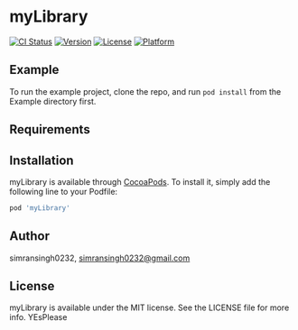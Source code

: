 # myLibrary

[![CI Status](https://img.shields.io/travis/simransingh0232/myLibrary.svg?style=flat)](https://travis-ci.org/simransingh0232/myLibrary)
[![Version](https://img.shields.io/cocoapods/v/myLibrary.svg?style=flat)](https://cocoapods.org/pods/myLibrary)
[![License](https://img.shields.io/cocoapods/l/myLibrary.svg?style=flat)](https://cocoapods.org/pods/myLibrary)
[![Platform](https://img.shields.io/cocoapods/p/myLibrary.svg?style=flat)](https://cocoapods.org/pods/myLibrary)

## Example

To run the example project, clone the repo, and run `pod install` from the Example directory first.

## Requirements

## Installation

myLibrary is available through [CocoaPods](https://cocoapods.org). To install
it, simply add the following line to your Podfile:

```ruby
pod 'myLibrary'
```

## Author

simransingh0232, simransingh0232@gmail.com

## License

myLibrary is available under the MIT license. See the LICENSE file for more info. YEsPlease
